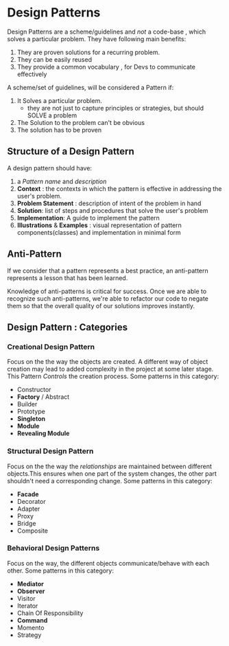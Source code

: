 # Design Patterns

Design Patterns are a scheme/guidelines and _not_ a code-base , which solves a particular problem. They have following main benefits:

1. They are proven solutions for a recurring problem.
2. They can be easily reused
3. They provide a common vocabulary , for Devs to communicate effectively

A scheme/set of guidelines, will be considered a Pattern if:

1. It Solves a particular problem.
   - they are not just to capture principles or strategies, but should SOLVE a problem
2. The Solution to the problem can't be obvious
3. The solution has to be proven

## Structure of a Design Pattern

A design pattern should have:

1. a _Pattern name_ and _description_
2. **Context** : the contexts in which the pattern is effective in addressing the user's problem.
3. **Problem Statement** : description of intent of the problem in hand
4. **Solution**: list of steps and procedures that solve the user's problem
5. **Implementation**: A guide to implement the pattern
6. **Illustrations** & **Examples** : visual representation of pattern components(classes) and implementation in minimal form

## Anti-Pattern

If we consider that a pattern represents a best practice, an anti-pattern represents a lesson that has been learned.

Knowledge of anti-patterns is critical for success. Once we are able to recognize such anti-patterns, we're able to refactor our code to negate them so that the overall quality of our solutions improves instantly.

## Design Pattern : Categories

### Creational Design Pattern

Focus on the the way the objects are created. A different way of object creation may lead to added complexity in the project at some later stage.
This Pattern _Controls_ the creation process. Some patterns in this category:

- Constructor
- **Factory** / Abstract
- Builder
- Prototype
- **Singleton**
- **Module**
- **Revealing Module**

### Structural Design Pattern

Focus on the the way the _relationships_ are maintained between different objects.This ensures when one part of the system changes, the other part shouldn't need a corresponding change.
Some patterns in this category:

- **Facade**
- Decorator
- Adapter
- Proxy
- Bridge
- Composite

### Behavioral Design Patterns

Focus on the way, the different objects communicate/behave with each other. Some patterns in this category:

- **Mediator**
- **Observer**
- Visitor
- Iterator
- Chain Of Responsibility
- **Command**
- Momento
- Strategy

